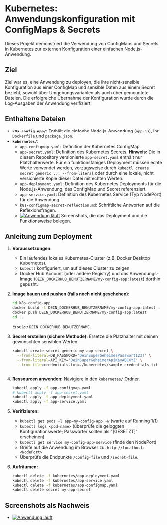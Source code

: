 # Kubernetes: Anwendungskonfiguration mit ConfigMaps & Secrets

Dieses Projekt demonstriert die Verwendung von ConfigMaps und Secrets in Kubernetes zur externen Konfiguration einer einfachen Node.js-Anwendung.

## Ziel

Ziel war es, eine Anwendung zu deployen, die ihre nicht-sensible Konfiguration aus einer ConfigMap und sensible Daten aus einem Secret bezieht, sowohl über Umgebungsvariablen als auch über gemountete Dateien. Die erfolgreiche Übernahme der Konfiguration wurde durch die Log-Ausgaben der Anwendung verifiziert.

## Enthaltene Dateien

*   **`k8s-config-app/`**: Enthält die einfache Node.js-Anwendung (`app.js`), ihr `Dockerfile` und `package.json`.
*   **`kubernetes/`**:
    *   `app-configmap.yaml`: Definition der Kubernetes ConfigMap.
    *   `app-secret.yaml`: Definition des Kubernetes Secrets. **Hinweis:** Die in diesem Repository versionierte `app-secret.yaml` enthält nur Platzhalterwerte. Für ein funktionsfähiges Deployment müssen echte Werte verwendet werden, vorzugsweise durch `kubectl create secret generic ... --from-literal` oder durch eine lokale, nicht versionierte Kopie dieser Datei mit echten Werten.
    *   `app-deployment.yaml`: Definition des Kubernetes Deployments für die Node.js-Anwendung, das ConfigMap und Secret referenziert.
    *   `app-service.yaml`: Definition des Kubernetes Service (Typ NodePort) für die Anwendung.
    *   `k8s-configmap-secret-reflection.md`: Schriftliche Antworten auf die Reflexionsfragen.
    *   [![Anwendung läuft](assets)](assets) Screenshots, die das Deployment und die Funktionsweise belegen.

## Anleitung zum Deployment

1.  **Voraussetzungen:**
    *   Ein laufendes lokales Kubernetes-Cluster (z.B. Docker Desktop Kubernetes).
    *   `kubectl` konfiguriert, um auf dieses Cluster zu zeigen.
    *   Docker Hub Account (oder andere Registry) und das Anwendungs-Image (`DEIN_DOCKERHUB_BENUTZERNAME/my-config-app:latest`) dorthin gepusht.

2.  **Image bauen und pushen (falls noch nicht geschehen):**
    ```bash
    cd k8s-config-app
    docker build -t DEIN_DOCKERHUB_BENUTZERNAME/my-config-app:latest .
    docker push DEIN_DOCKERHUB_BENUTZERNAME/my-config-app:latest
    cd .. 
    ```
    Ersetze `DEIN_DOCKERHUB_BENUTZERNAME`.

3.  **Secret erstellen (sichere Methode):**
    Ersetze die Platzhalter mit deinen gewünschten sensiblen Werten.
    ```bash
    kubectl create secret generic my-app-secret \
      --from-literal=DB_PASSWORD='DeinSuperGeheimesPasswort123!' \
      --from-literal=API_KEY='DeinSuperGeheimerApiKeyABCXYZ' \
      --from-file=credentials.txt=./kubernetes/sample-credentials.txt 
     
    ```
   

4.  **Ressourcen anwenden:**
    Navigiere in den `kubernetes/` Ordner.
    ```bash
    kubectl apply -f app-configmap.yaml
    # kubectl apply -f app-secret.yaml 
    kubectl apply -f app-deployment.yaml 
    kubectl apply -f app-service.yaml
    ```

5.  **Verifizieren:**
    *   `kubectl get pods -l app=my-config-app -w` (warte auf Running 1/1)
    *   `kubectl logs <pod-name>` (überprüfe die geloggten Konfigurationswerte; Passwörter sollten als "[GESETZT]" erscheinen)
    *   `kubectl get service my-config-app-service` (finde den NodePort)
    *   Greife auf die Anwendung im Browser zu: `http://localhost:<NodePort>`
    *   Überprüfe die Endpunkte `/config-file` und `/secret-file`.

6.  **Aufräumen:**
    ```bash
    kubectl delete -f kubernetes/app-deployment.yaml
    kubectl delete -f kubernetes/app-service.yaml
    kubectl delete -f kubernetes/app-configmap.yaml
    kubectl delete secret my-app-secret 
    ```
## Screenshots als Nachweis

*   [![Anwendung läuft](assets)](assets)